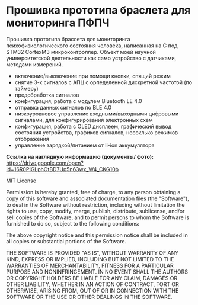 # Прошивка прототипа браслета для мониторинга ПФПЧ

Прошивка прототипа браслета для мониторинга психофизиологического состояния человека, написанная на C под STM32 CortexM3 микроконтроллер. Объект моей научной университетской деятельности как само устройство с датчиками, методами измерений.

* включение/выключение при помощи кнопки, спящий режим
* снятие 3-х сигналов с АПЦ с орпеделенной дискретной частотой (по таймеру)
* предобработка сигналов
* конфигурация, работа с модулем Bluetooth LE 4.0
* отправка данных сигналов по BLE 4.0
* низкоуровневое управление входными/выходными цифровыми сигналами, для конфигурирования электронных схем
* конфигурация, работа с OLED дисплеем, графический вывод состояния устройства, графиков сигналов, несоклько режимов отображения
* управление зарядкой/питанием от li-ion аккумулятора

**Ссылка на наглядную информацию (документы/ фото):**
https://drive.google.com/open?id=16R0PIGLphOtBD7Up5n63wx_W4_CKG10b

MIT License

Permission is hereby granted, free of charge, to any person obtaining a copy of this software and associated documentation files (the "Software"), to deal in the Software without restriction, including without limitation the rights to use, copy, modify, merge, publish, distribute, sublicense, and/or sell copies of the Software, and to permit persons to whom the Software is furnished to do so, subject to the following conditions:

The above copyright notice and this permission notice shall be included in all copies or substantial portions of the Software.

THE SOFTWARE IS PROVIDED "AS IS", WITHOUT WARRANTY OF ANY KIND, EXPRESS OR IMPLIED, INCLUDING BUT NOT LIMITED TO THE WARRANTIES OF MERCHANTABILITY, FITNESS FOR A PARTICULAR PURPOSE AND NONINFRINGEMENT. IN NO EVENT SHALL THE AUTHORS OR COPYRIGHT HOLDERS BE LIABLE FOR ANY CLAIM, DAMAGES OR OTHER LIABILITY, WHETHER IN AN ACTION OF CONTRACT, TORT OR OTHERWISE, ARISING FROM, OUT OF OR IN CONNECTION WITH THE SOFTWARE OR THE USE OR OTHER DEALINGS IN THE SOFTWARE.
